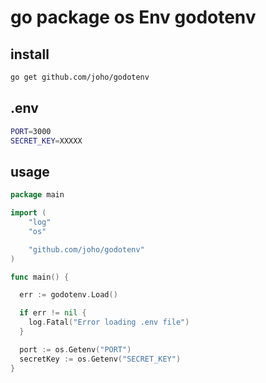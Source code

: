 # go package os Env godotenv

## install

```sh
go get github.com/joho/godotenv
```

## .env

```sh
PORT=3000
SECRET_KEY=XXXXX
```

## usage

```go
package main

import (
    "log"
    "os"

    "github.com/joho/godotenv"
)

func main() {

  err := godotenv.Load()

  if err != nil {
    log.Fatal("Error loading .env file")
  }

  port := os.Getenv("PORT")
  secretKey := os.Getenv("SECRET_KEY")
}
```
